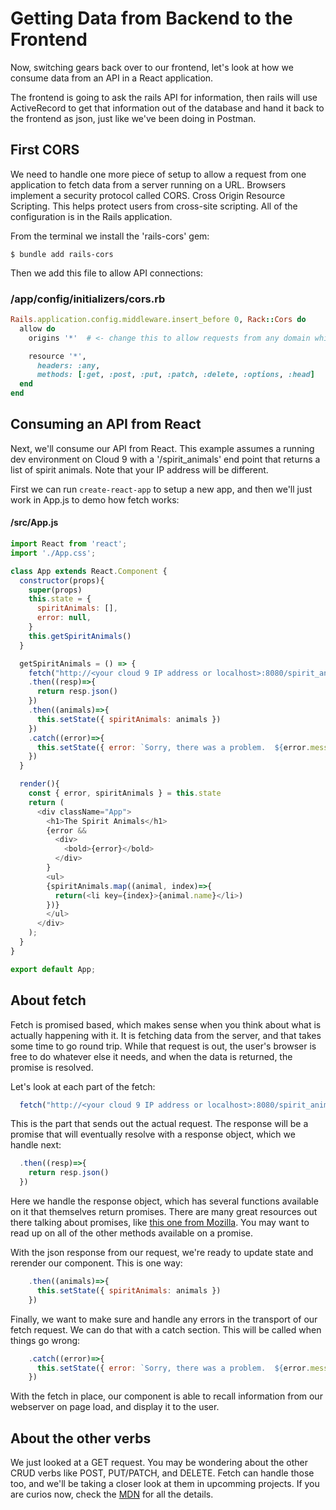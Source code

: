# Getting Data from Backend to the Frontend

Now, switching gears back over to our frontend, let's look at how we consume data from an API in a React application.

The frontend is going to ask the rails API for information, then rails will use ActiveRecord to get that information out of the database and hand it back to the frontend as json, just like we've been doing in Postman.

## First CORS
We need to handle one more piece of setup to allow a request from one application to fetch data from a server running on a URL.  Browsers implement a security protocol called CORS.  Cross Origin Resource Scripting.  This helps protect users from cross-site scripting.  All of the configuration is in the Rails application.

From the terminal we install the 'rails-cors' gem:
```
$ bundle add rails-cors
```

Then we add this file to allow API connections:

### /app/config/initializers/cors.rb
```ruby
Rails.application.config.middleware.insert_before 0, Rack::Cors do
  allow do
    origins '*'  # <- change this to allow requests from any domain while in development.

    resource '*',
      headers: :any,
      methods: [:get, :post, :put, :patch, :delete, :options, :head]
  end
end
```


## Consuming an API from React

Next, we'll consume our API from React.  This example assumes a running dev environment on Cloud 9 with a '/spirit_animals' end point that returns a list of spirit animals.  Note that your IP address will be different.

First we can run ```create-react-app``` to setup a new app, and then we'll just work in App.js to demo how fetch works:

#### /src/App.js

```javascript
import React from 'react';
import './App.css';

class App extends React.Component {
  constructor(props){
    super(props)
    this.state = {
      spiritAnimals: [],
      error: null,
    }
    this.getSpiritAnimals()
  }

  getSpiritAnimals = () => {
    fetch("http://<your cloud 9 IP address or localhost>:8080/spirit_animals")
    .then((resp)=>{
      return resp.json()
    })
    .then((animals)=>{
      this.setState({ spiritAnimals: animals })
    })
    .catch((error)=>{
      this.setState({ error: `Sorry, there was a problem.  ${error.message}`})
    })
  }

  render(){
    const { error, spiritAnimals } = this.state
    return (
      <div className="App">
        <h1>The Spirit Animals</h1>
        {error &&
          <div>
            <bold>{error}</bold>
          </div>
        }
        <ul>
        {spiritAnimals.map((animal, index)=>{
          return(<li key={index}>{animal.name}</li>)
        })}
        </ul>
      </div>
    );
  }
}

export default App;
```


## About fetch
Fetch is promised based, which makes sense when you think about what is actually happening with it.  It is fetching data from the server, and that takes some time to go round trip.  While that request is out, the user's browser is free to do whatever else it needs, and when the data is returned, the promise is resolved.

Let's look at each part of the fetch:

```javascript
  fetch("http://<your cloud 9 IP address or localhost>:8080/spirit_animals")
```
This is the part that sends out the actual request.  The response will be a promise that will eventually resolve with a response object, which we handle next:

```javascript
  .then((resp)=>{
    return resp.json()
  })
```

Here we handle the response object, which has several functions available on it that themselves return promises.  There are many great resources out there talking about promises, like [this one from Mozilla](https://developer.mozilla.org/en-US/docs/Web/API/Fetch_API/Using_Fetch).  You may want to read up on all of the other methods available on a promise.

With the json response from our request, we're ready to update state and rerender our component.  This is one way:

```javascript
    .then((animals)=>{
      this.setState({ spiritAnimals: animals })
    })
```

Finally, we want to make sure and handle any errors in the transport of our fetch request.  We can do that with a catch section.  This will be called when things go wrong:

```javascript
    .catch((error)=>{
      this.setState({ error: `Sorry, there was a problem.  ${error.message}`})
    })
```

With the fetch in place, our component is able to recall information from our webserver on page load, and display it to the user.

## About the other verbs
We just looked at a GET request.  You may be wondering about the other CRUD verbs like POST, PUT/PATCH, and DELETE.  Fetch can handle those too, and we'll be taking a closer look at them in upcomming projects.  If you are curios now, check the [MDN](https://developer.mozilla.org/en-US/docs/Web/API/Fetch_API/Using_Fetch) for all the details.

